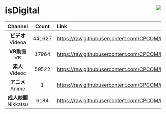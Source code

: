# isDigital <img align="right" src="https://img.shields.io/github/last-commit/CPCOM/isDigital"/>  
  
| Channel | Count | Link |  
| :-----: | :---: | :--- |  
|**ビデオ**<br />Videoa | 441627 | https://raw.githubusercontent.com/CPCOM/isDigital/main/Videoa.txt |  
|**VR動画**<br />VR | 17964 | https://raw.githubusercontent.com/CPCOM/isDigital/main/VR.txt |  
|**素人**<br />Videoc | 59522 | https://raw.githubusercontent.com/CPCOM/isDigital/main/Videoc.txt |  
|**アニメ**<br />Anime | 1 | https://raw.githubusercontent.com/CPCOM/isDigital/main/Anime.txt |  
|**成人映画**<br />Nikkatsu | 6184 | https://raw.githubusercontent.com/CPCOM/isDigital/main/Nikkatsu.txt |  